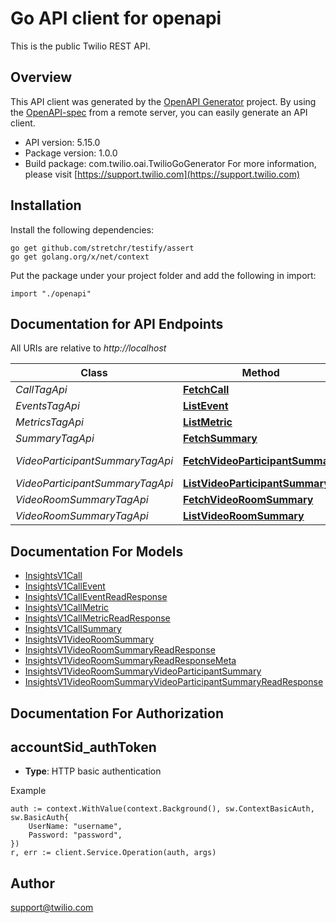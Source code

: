 # Go API client for openapi

This is the public Twilio REST API.

## Overview
This API client was generated by the [OpenAPI Generator](https://openapi-generator.tech) project.  By using the [OpenAPI-spec](https://www.openapis.org/) from a remote server, you can easily generate an API client.

- API version: 5.15.0
- Package version: 1.0.0
- Build package: com.twilio.oai.TwilioGoGenerator
For more information, please visit [https://support.twilio.com](https://support.twilio.com)

## Installation

Install the following dependencies:

```shell
go get github.com/stretchr/testify/assert
go get golang.org/x/net/context
```

Put the package under your project folder and add the following in import:

```golang
import "./openapi"
```

## Documentation for API Endpoints

All URIs are relative to *http://localhost*

Class | Method | HTTP request | Description
------------ | ------------- | ------------- | -------------
*CallTagApi* | [**FetchCall**](docs/CallTagApi.md#fetchcall) | **Get** /v1/Voice/{Sid} | 
*EventsTagApi* | [**ListEvent**](docs/EventsTagApi.md#listevent) | **Get** /v1/Voice/{CallSid}/Events | 
*MetricsTagApi* | [**ListMetric**](docs/MetricsTagApi.md#listmetric) | **Get** /v1/Voice/{CallSid}/Metrics | 
*SummaryTagApi* | [**FetchSummary**](docs/SummaryTagApi.md#fetchsummary) | **Get** /v1/Voice/{CallSid}/Summary | 
*VideoParticipantSummaryTagApi* | [**FetchVideoParticipantSummary**](docs/VideoParticipantSummaryTagApi.md#fetchvideoparticipantsummary) | **Get** /v1/Video/Rooms/{RoomSid}/Participants/{ParticipantSid} | 
*VideoParticipantSummaryTagApi* | [**ListVideoParticipantSummary**](docs/VideoParticipantSummaryTagApi.md#listvideoparticipantsummary) | **Get** /v1/Video/Rooms/{RoomSid}/Participants | 
*VideoRoomSummaryTagApi* | [**FetchVideoRoomSummary**](docs/VideoRoomSummaryTagApi.md#fetchvideoroomsummary) | **Get** /v1/Video/Rooms/{RoomSid} | 
*VideoRoomSummaryTagApi* | [**ListVideoRoomSummary**](docs/VideoRoomSummaryTagApi.md#listvideoroomsummary) | **Get** /v1/Video/Rooms | 


## Documentation For Models

 - [InsightsV1Call](docs/InsightsV1Call.md)
 - [InsightsV1CallEvent](docs/InsightsV1CallEvent.md)
 - [InsightsV1CallEventReadResponse](docs/InsightsV1CallEventReadResponse.md)
 - [InsightsV1CallMetric](docs/InsightsV1CallMetric.md)
 - [InsightsV1CallMetricReadResponse](docs/InsightsV1CallMetricReadResponse.md)
 - [InsightsV1CallSummary](docs/InsightsV1CallSummary.md)
 - [InsightsV1VideoRoomSummary](docs/InsightsV1VideoRoomSummary.md)
 - [InsightsV1VideoRoomSummaryReadResponse](docs/InsightsV1VideoRoomSummaryReadResponse.md)
 - [InsightsV1VideoRoomSummaryReadResponseMeta](docs/InsightsV1VideoRoomSummaryReadResponseMeta.md)
 - [InsightsV1VideoRoomSummaryVideoParticipantSummary](docs/InsightsV1VideoRoomSummaryVideoParticipantSummary.md)
 - [InsightsV1VideoRoomSummaryVideoParticipantSummaryReadResponse](docs/InsightsV1VideoRoomSummaryVideoParticipantSummaryReadResponse.md)


## Documentation For Authorization



## accountSid_authToken

- **Type**: HTTP basic authentication

Example

```golang
auth := context.WithValue(context.Background(), sw.ContextBasicAuth, sw.BasicAuth{
    UserName: "username",
    Password: "password",
})
r, err := client.Service.Operation(auth, args)
```


## Author

support@twilio.com

